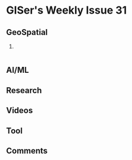 # GISer's Weekly Issue 31

## GeoSpatial

1. []()

![]()

## AI/ML

## Research

## Videos

## Tool

## Comments
